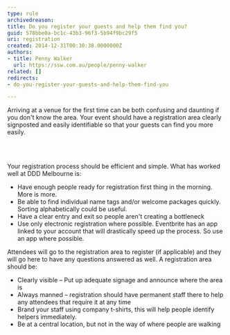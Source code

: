 ```yaml
---
type: rule
archivedreason: 
title: Do you register your guests and help them find you?
guid: 578bbe0a-bc1c-43b3-96f3-5b94f9bc29f5
uri: registration
created: 2014-12-31T00:30:38.0000000Z
authors:
- title: Penny Walker
  url: https://ssw.com.au/people/penny-walker
related: []
redirects:
- do-you-register-your-guests-and-help-them-find-you

---
```



<p class="ssw15-rteElement-P">Arriving at a venue for the first time can be both&#160;confusing and daunting if you don't know the area. Your event should&#160;have a registration area clearly signposted&#160;and easily identifiable so that your guests can find you more easily.&#160;<br></p>
<br><excerpt class='endintro'></excerpt><br>
<p>Your registration process should be efficient and simple. What has worked well at DDD Melbourne is&#58;<br></p><ul><li>Have enough people ready for registration first thing in the morning. More is more.</li><li>Be able to find individual name tags and/or welcome packages quickly. Sorting alphabetically could be useful.</li><li>Have a clear entry and exit so people aren't creating a bottleneck</li><li>Use only electronic registration where possible. Eventbrite has an app linked to your account that will drastically&#160;speed up&#160;the process. So use an app where possible.<br></li></ul><p>Attendees will go to the registration area to register (if applicable) and they will go here to have any questions answered as well. A registration area should be&#58;<br></p><ul><li>Clearly visible – Put up adequate signage and announce where the​ area is<br></li><li>Always manned – registration should have permanent staff there to help any attendees that require it at any time<br></li><li>Brand your staff using company t-shirts, this will help people identify helpers immediately​.<br></li><li>Be at a central location, but not in the way of where people are walking<br></li></ul>


